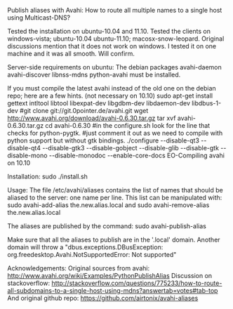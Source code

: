 Publish aliases with Avahi:
How to route all multiple names to a single host using Multicast-DNS?

Tested the installation on ubuntu-10.04 and 11.10.
Tested the clients on windows-vista; ubuntu-10.04 ubuntu-11.10; macosx-snow-leopard.
Original discussions mention that it does not work on windows. I tested it on one machine and it was all smooth. Will confirm.

Server-side requirements on ubuntu:
The debian packages
   avahi-daemon avahi-discover libnss-mdns python-avahi
must be installed.

If you must compile the latest avahi instead of the old one on the debian repo; here are a few hints. (not necessary on 10.10)
sudo apt-get install gettext intltool libtool libexpat-dev libgdbm-dev libdaemon-dev libdbus-1-dev
#git clone git://git.0pointer.de/avahi.git
wget http://www.avahi.org/download/avahi-0.6.30.tar.gz
tar xvf avahi-0.6.30.tar.gz
cd avahi-0.6.30
#in the configure.sh look for the line that checks for python-pygtk.
#just comment it out as we need to compile with python support but without gtk bindings.
./configure --disable-qt3 --disable-qt4 --disable-gtk3 --disable-gobject --disable-glib --disable-gtk --disable-mono --disable-monodoc --enable-core-docs
EO-Compiling avahi on 10.10


Installation:
sudo ./install.sh

Usage:
The file /etc/avahi/aliases contains the list of names that should be aliased to the server: one name per line.
This list can be manipulated with:
  sudo avahi-add-alias the.new.alias.local
and
  sudo avahi-remove-alias the.new.alias.local

The aliases are published by the command:
  sudo avahi-publish-alias

Make sure that all the aliases to publish are in the '.local' domain.
Another domain will throw a "dbus.exceptions.DBusException: org.freedesktop.Avahi.NotSupportedError: Not supported"

Acknowledgements:
Original sources from avahi: http://www.avahi.org/wiki/Examples/PythonPublishAlias
Discussion on stackoverflow: http://stackoverflow.com/questions/775233/how-to-route-all-subdomains-to-a-single-host-using-mdns?answertab=votes#tab-top
And original github repo: https://github.com/airtonix/avahi-aliases
